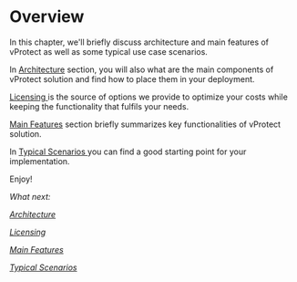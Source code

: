# Overview

In this chapter, we'll briefly discuss architecture and main features of vProtect as well as some typical use case scenarios.

In [Architecture](architecture.md) section, you will also what are the main components of vProtect solution and find how to place them in your deployment.

[Licensing ](licensing.md)is the source of options we provide to optimize your costs while keeping the functionality that fulfils your needs.

[Main Features](main-features.md) section briefly summarizes key functionalities of vProtect solution.

In [Typical Scenarios ](typical-scenarios.md)you can find a good starting point for your implementation.

Enjoy!

_What next:_

[_Architecture_](architecture.md)

[_Licensing_](licensing.md)

[_Main Features_](main-features.md)

[_Typical Scenarios_](typical-scenarios.md)

